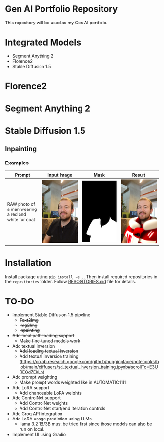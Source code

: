 # Gen AI Portfolio Repository

This repository will be used as my Gen AI portfolio.

# Integrated Models

* Segment Anything 2
* Florence2
* Stable Diffusion 1.5

# Florence2

# Segment Anything 2

# Stable Diffusion 1.5

## Inpainting

### Examples

| Prompt | Input Image | Mask | Result |
|--------|-------------|------|--------|
| RAW photo of a man wearing a red and white fur coat | ![Inpainting Input](assets/inpainting_input.jpg) | ![Inpainting Mask](assets/inpainting_mask.png) | ![Inpainting Output](assets/inpainting_output.png) |

# Installation

Install package using `pip install -e .`. Then install required repositories in the `repositories` folder. Follow [RESOSITORIES.md](repositories/REPOSITORIES.md) file for details.

# TO-DO

* ~~Implement Stable Diffusion 1.5 pipeline~~
    * ~~Text2Img~~
    * ~~Img2Img~~
    * ~~Inpainting~~
* ~~Add local path loading support~~
    * ~~Make fine-tuned models work~~
* Add textual inversion
    * ~~Add loading textual inversion~~
    * Add textual inversion training (https://colab.research.google.com/github/huggingface/notebooks/blob/main/diffusers/sd_textual_inversion_training.ipynb#scrollTo=E3UREGd7EkLh)
* Add prompt weighting
    * Make prompt words weighted like in AUTOMATIC1111
* Add LoRA support
    * Add changeable LoRA weights
* Add ControlNet support
    * Add ControlNet weights
    * Add ControlNet start/end iteration controls
* Add Groq API integration
* Add LoRA usage prediction using LLMs
    * llama 3.2 1B/3B must be tried first since those models can also be run on local.
* Implement UI using Gradio
